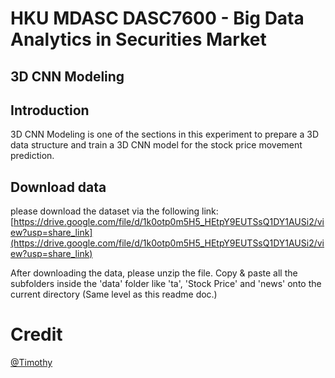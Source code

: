 # HKU MDASC DASC7600 - Big Data Analytics in Securities Market

## 3D CNN Modeling

## Introduction
3D CNN Modeling is one of the sections in this experiment to prepare a 3D data structure and train a 3D CNN model for the stock price movement prediction.

## Download data
please download the dataset via the following link:
[https://drive.google.com/file/d/1k0otp0m5H5_HEtpY9EUTSsQ1DY1AUSi2/view?usp=share_link](https://drive.google.com/file/d/1k0otp0m5H5_HEtpY9EUTSsQ1DY1AUSi2/view?usp=share_link)

After downloading the data, please unzip the file. Copy & paste all the subfolders inside the 'data' folder like 'ta', 'Stock Price' and 'news' onto the current directory (Same level as this readme doc.)

# Credit
[@Timothy](https://github.com/Timlo512)
